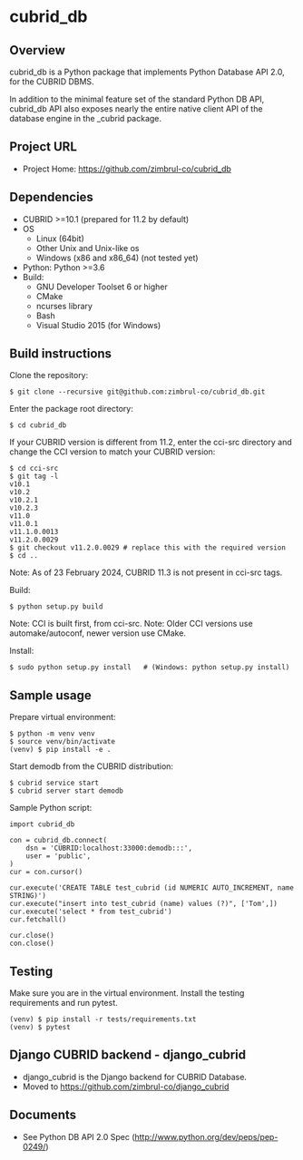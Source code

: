 cubrid_db
=========

Overview
-----------
cubrid_db is a Python package that implements Python Database API 2.0,
for the CUBRID DBMS.

In addition to the minimal feature set of the standard Python DB API,
cubrid_db API also exposes nearly the entire native client API of the
database engine in the _cubrid package.

Project URL
-----------
  * Project Home: https://github.com/zimbrul-co/cubrid_db

Dependencies
-------------------------
  * CUBRID >=10.1 (prepared for 11.2 by default)
  * OS
    - Linux (64bit)
    - Other Unix and Unix-like os
    - Windows (x86 and x86_64) (not tested yet)
  * Python: Python >=3.6
  * Build:
    - GNU Developer Toolset 6 or higher
    - CMake
    - ncurses library
    - Bash
    - Visual Studio 2015 (for Windows)

Build instructions
--------------------

Clone the repository:

```
$ git clone --recursive git@github.com:zimbrul-co/cubrid_db.git
```

Enter the package root directory:

```
$ cd cubrid_db
```

If your CUBRID version is different from 11.2, enter the cci-src directory
and change the CCI version to match your CUBRID version:

```
$ cd cci-src
$ git tag -l
v10.1
v10.2
v10.2.1
v10.2.3
v11.0
v11.0.1
v11.1.0.0013
v11.2.0.0029
$ git checkout v11.2.0.0029 # replace this with the required version
$ cd ..
```

Note: As of 23 February 2024, CUBRID 11.3 is not present in cci-src tags.

Build:

```
$ python setup.py build
```

Note: CCI is built first, from cci-src.
Note: Older CCI versions use automake/autoconf, newer version use CMake.

Install:

```
$ sudo python setup.py install   # (Windows: python setup.py install)
```

Sample usage
------------

Prepare virtual environment:

```
$ python -m venv venv
$ source venv/bin/activate
(venv) $ pip install -e .
```

Start demodb from the CUBRID distribution:

```
$ cubrid service start
$ cubrid server start demodb
```

Sample Python script:

```
import cubrid_db

con = cubrid_db.connect(
    dsn = 'CUBRID:localhost:33000:demodb:::',
    user = 'public',
)
cur = con.cursor()

cur.execute('CREATE TABLE test_cubrid (id NUMERIC AUTO_INCREMENT, name STRING)')
cur.execute("insert into test_cubrid (name) values (?)", ['Tom',])
cur.execute('select * from test_cubrid')
cur.fetchall()

cur.close()
con.close()
```

Testing
-------

Make sure you are in the virtual environment. Install the testing requirements
and run pytest.

```
(venv) $ pip install -r tests/requirements.txt
(venv) $ pytest
```

Django CUBRID backend - django_cubrid
-------------------------------------
 * django_cubrid is the Django backend for CUBRID Database.
 * Moved to https://github.com/zimbrul-co/django_cubrid

 Documents
---------
  * See Python DB API 2.0 Spec (http://www.python.org/dev/peps/pep-0249/)

